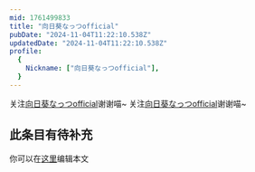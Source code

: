 ```yaml
---
mid: 1761499833
title: "向日葵なっつofficial"
pubDate: "2024-11-04T11:22:10.538Z"
updatedDate: "2024-11-04T11:22:10.538Z"
profile:
  {
    Nickname: ["向日葵なっつofficial"],
  }
---
```


关注[向日葵なっつofficial](https://space.bilibili.com/1761499833)谢谢喵~ 关注[向日葵なっつofficial](https://space.bilibili.com/1761499833)谢谢喵~

## 此条目有待补充
你可以在[这里](https://github.com/Yuhanawa/VTuber.ICU/edit/master/src/content/v/向日葵なっつofficial/index.md)编辑本文
